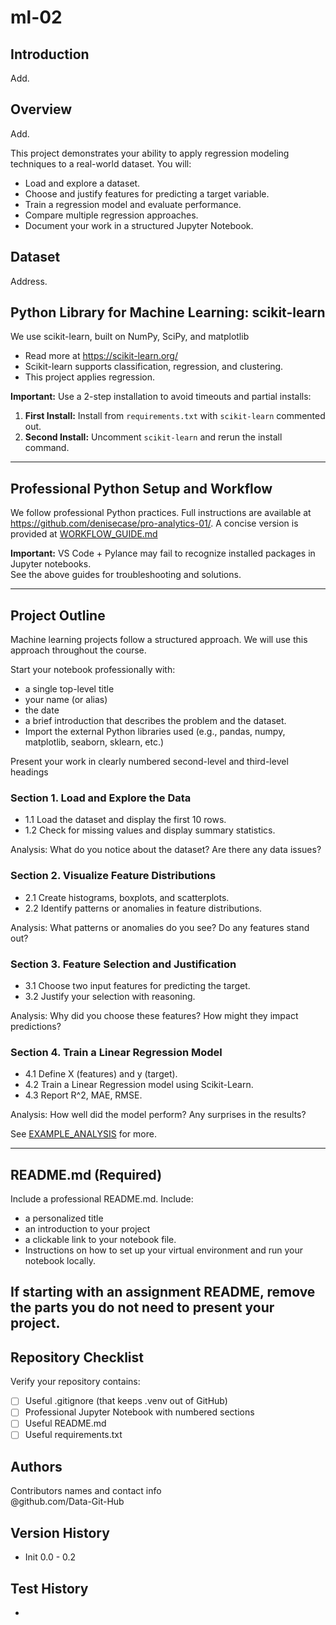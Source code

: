 # ml-02

## Introduction
Add. <br>

## Overview
Add. <br>

This project demonstrates your ability to apply regression modeling techniques to a real-world dataset. You will:
- Load and explore a dataset.
- Choose and justify features for predicting a target variable.
- Train a regression model and evaluate performance.
- Compare multiple regression approaches.
- Document your work in a structured Jupyter Notebook.

## Dataset 
Address.

## Python Library for Machine Learning: scikit-learn
We use scikit-learn, built on NumPy, SciPy, and matplotlib
   - Read more at <https://scikit-learn.org/>
   - Scikit-learn supports classification, regression, and clustering.
   - This project applies regression.

**Important:** Use a 2-step installation to avoid timeouts and partial installs:  
1. **First Install:** Install from `requirements.txt` with `scikit-learn` commented out.  
2. **Second Install:** Uncomment `scikit-learn` and rerun the install command.

---

## Professional Python Setup and Workflow
We follow professional Python practices. 
Full instructions are available at <https://github.com/denisecase/pro-analytics-01/>. 
A concise version is provided at [WORKFLOW_GUIDE.md](./docs/WORKFLOW_GUIDE.md)

**Important:** VS Code + Pylance may fail to recognize installed packages in Jupyter notebooks.  
See the above guides for troubleshooting and solutions.  

---

## Project Outline
Machine learning projects follow a structured approach.
We will use this approach throughout the course. 

Start your notebook professionally with:
- a single top-level title
- your name (or alias)
- the date
- a brief introduction that describes the problem and the dataset.
- Import the external Python libraries used (e.g., pandas, numpy, matplotlib, seaborn, sklearn, etc.)

Present your work in clearly numbered second-level and third-level headings

### Section 1. Load and Explore the Data
- 1.1 Load the dataset and display the first 10 rows.
- 1.2 Check for missing values and display summary statistics.

Analysis: What do you notice about the dataset? Are there any data issues?

### Section 2. Visualize Feature Distributions
- 2.1 Create histograms, boxplots, and scatterplots.
- 2.2 Identify patterns or anomalies in feature distributions.

Analysis: What patterns or anomalies do you see? Do any features stand out?

### Section 3. Feature Selection and Justification
- 3.1 Choose two input features for predicting the target.
- 3.2 Justify your selection with reasoning.

Analysis: Why did you choose these features? How might they impact predictions?

### Section 4. Train a Linear Regression Model
- 4.1 Define X (features) and y (target).
- 4.2 Train a Linear Regression model using Scikit-Learn.
- 4.3 Report R^2, MAE, RMSE.

Analysis: How well did the model perform? Any surprises in the results?

See [EXAMPLE_ANALYSIS](./docs/EXAMPLE_ANALYSIS.md) for more.

---

## README.md (Required)

Include a professional README.md. Include:
- a personalized title
- an introduction to your project
- a clickable link to your notebook file.
- Instructions on how to set up your virtual environment and run your notebook locally.
   
If starting with an assignment README, remove the parts you do not need to present your project.
---

## Repository Checklist

Verify your repository contains:

- [ ] Useful .gitignore (that keeps .venv out of GitHub)
- [ ] Professional Jupyter Notebook with numbered sections   
- [ ] Useful README.md
- [ ] Useful requirements.txt

## Authors

Contributors names and contact info <br>
@github.com/Data-Git-Hub <br>

## Version History
- Init 0.0 - 0.2 <br>
## Test History  
- <br>
